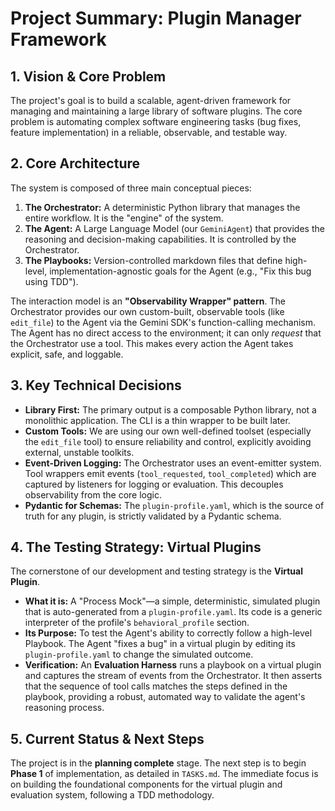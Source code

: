 # Project Summary: Plugin Manager Framework

## 1. Vision & Core Problem

The project's goal is to build a scalable, agent-driven framework for managing and maintaining a large library of software plugins. The core problem is automating complex software engineering tasks (bug fixes, feature implementation) in a reliable, observable, and testable way.

## 2. Core Architecture

The system is composed of three main conceptual pieces:

1.  **The Orchestrator:** A deterministic Python library that manages the entire workflow. It is the "engine" of the system.
2.  **The Agent:** A Large Language Model (our `GeminiAgent`) that provides the reasoning and decision-making capabilities. It is controlled by the Orchestrator.
3.  **The Playbooks:** Version-controlled markdown files that define high-level, implementation-agnostic goals for the Agent (e.g., "Fix this bug using TDD").

The interaction model is an **"Observability Wrapper" pattern**. The Orchestrator provides our own custom-built, observable tools (like `edit_file`) to the Agent via the Gemini SDK's function-calling mechanism. The Agent has no direct access to the environment; it can only *request* that the Orchestrator use a tool. This makes every action the Agent takes explicit, safe, and loggable.

## 3. Key Technical Decisions

-   **Library First:** The primary output is a composable Python library, not a monolithic application. The CLI is a thin wrapper to be built later.
-   **Custom Tools:** We are using our own well-defined toolset (especially the `edit_file` tool) to ensure reliability and control, explicitly avoiding external, unstable toolkits.
-   **Event-Driven Logging:** The Orchestrator uses an event-emitter system. Tool wrappers emit events (`tool_requested`, `tool_completed`) which are captured by listeners for logging or evaluation. This decouples observability from the core logic.
-   **Pydantic for Schemas:** The `plugin-profile.yaml`, which is the source of truth for any plugin, is strictly validated by a Pydantic schema.

## 4. The Testing Strategy: Virtual Plugins

The cornerstone of our development and testing strategy is the **Virtual Plugin**.

-   **What it is:** A "Process Mock"—a simple, deterministic, simulated plugin that is auto-generated from a `plugin-profile.yaml`. Its code is a generic interpreter of the profile's `behavioral_profile` section.
-   **Its Purpose:** To test the Agent's ability to correctly follow a high-level Playbook. The Agent "fixes a bug" in a virtual plugin by editing its `plugin-profile.yaml` to change the simulated outcome.
-   **Verification:** An **Evaluation Harness** runs a playbook on a virtual plugin and captures the stream of events from the Orchestrator. It then asserts that the sequence of tool calls matches the steps defined in the playbook, providing a robust, automated way to validate the agent's reasoning process.

## 5. Current Status & Next Steps

The project is in the **planning complete** stage. The next step is to begin **Phase 1** of implementation, as detailed in `TASKS.md`. The immediate focus is on building the foundational components for the virtual plugin and evaluation system, following a TDD methodology.
